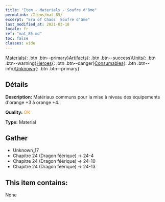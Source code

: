 ```yaml
---
title: "Item - Materials - Soufre d'âme"
permalink: /Items/mat_85/
excerpt: "Era of Chaos  Soufre d'âme"
last_modified_at: 2021-03-18
locale: fr
ref: "mat_85.md"
toc: false
classes: wide
---
```

 [Materials](/fr/Items/){: .btn .btn--primary}[Artifacts](/fr/Items/Artifacts/){: .btn .btn--success}[Units](/fr/Items/Units/){: .btn .btn--warning}[Heroes](/fr/Items/Heroes/){: .btn .btn--danger}[Consumables](/fr/Items/Consumables/){: .btn .btn--info}[Unknown](/fr/Items/Unknown/){: .btn .btn--primary}

## Détails
 **Description:** Matériaux communs pour la mise à niveau des équipements d'orange +3 à orange +4.

 **Quality:** <span style="color: #FF8C00">OK</span>

 **Type:** Material

## Gather

*    Unknown_17 
*    Chapitre 24 (Dragon féérique) -> 24-4 
*    Chapitre 24 (Dragon féérique) -> 24-10 
*    Chapitre 24 (Dragon féérique) -> 24-13 

## This item contains:

  None

